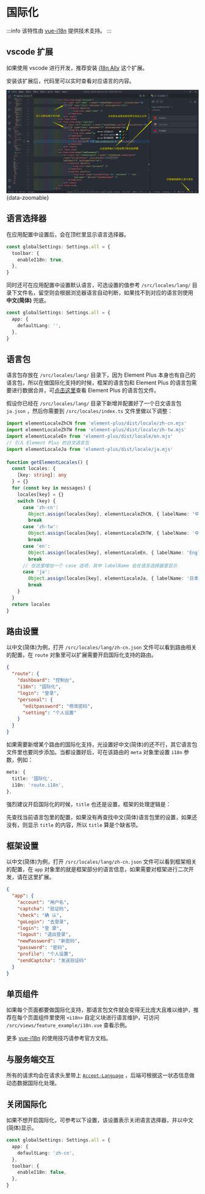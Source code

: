 # 国际化 <Badge type="pro" text="专业版" />

:::info
该特性由 [vue-i18n](https://vue-i18n.intlify.dev/) 提供技术支持。
:::

## vscode 扩展

如果使用 vscode 进行开发，推荐安装 [i18n Ally](https://marketplace.visualstudio.com/items?itemName=Lokalise.i18n-ally) 这个扩展。

安装该扩展后，代码里可以实时查看对应语言的内容。

![](/i18n-ally.png){data-zoomable}

## 语言选择器

在应用配置中设置后，会在顶栏里显示语言选择器。

```ts {2-4}
const globalSettings: Settings.all = {
  toolbar: {
    enableI18n: true,
  },
}
```

同时还可在应用配置中设置默认语言，可选设置的值参考 `/src/locales/lang/` 目录下文件名，留空则会根据浏览器语言自动判断，如果找不到对应的语言则使用 **中文(简体)** 兜底。

```ts {2-4}
const globalSettings: Settings.all = {
  app: {
    defaultLang: '',
  },
}
```

## 语言包

语言包存放在 `/src/locales/lang/` 目录下，因为 Element Plus 本身也有自己的语言包，所以在做国际化支持的时候，框架的语言包和 Element Plus 的语言包需要进行数据合并，可[点击这里](https://github.com/element-plus/element-plus/tree/dev/packages/locale/lang)查看 Element Plus 的语言包文件。

假设你已经在 `/src/locales/lang/` 目录下新增并配置好了一个日文语言包 `ja.json` ，然后你需要到 `/src/locales/index.ts` 文件里做以下调整：

```ts {4-5,23-26}
import elementLocaleZhCN from 'element-plus/dist/locale/zh-cn.mjs'
import elementLocaleZhTW from 'element-plus/dist/locale/zh-tw.mjs'
import elementLocaleEn from 'element-plus/dist/locale/en.mjs'
// 引入 Element Plus 的日文语言包
import elementLocaleJa from 'element-plus/dist/locale/ja.mjs'

function getElementLocales() {
  const locales: {
    [key: string]: any
  } = {}
  for (const key in messages) {
    locales[key] = {}
    switch (key) {
      case 'zh-cn':
        Object.assign(locales[key], elementLocaleZhCN, { labelName: '中文(简体)' })
        break
      case 'zh-tw':
        Object.assign(locales[key], elementLocaleZhTW, { labelName: '中文(繁體)' })
        break
      case 'en':
        Object.assign(locales[key], elementLocaleEn, { labelName: 'English' })
        break
      // 在这里增加一个 case 选项，其中 labelName 会在语言选择器里显示
      case 'ja':
        Object.assign(locales[key], elementLocaleJa, { labelName: '日本語' })
        break
    }
  }
  return locales
}
```

## 路由设置

以中文(简体)为例，打开 `/src/locales/lang/zh-cn.json` 文件可以看到路由相关的配置，在 `route` 对象里可以扩展需要开启国际化支持的路由。

```json
{
  "route": {
    "dashboard": "控制台",
    "i18n": "国际化",
    "login": "登录",
    "personal": {
      "editpassword": "修改密码",
      "setting": "个人设置"
    }
  }
}
```

如果需要新增某个路由的国际化支持，光设置好中文(简体)的还不行，其它语言包文件里也要同步添加。当都设置好后，可在该路由的 `meta` 对象里设置 `i18n` 参数，例如：

```ts {3}
meta: {
  title: '国际化',
  i18n: 'route.i18n',
},
```

强烈建议开启国际化的时候，`title` 也还是设置，框架的处理逻辑是：

先查找当前语言包里的配置，如果没有再查找中文(简体)语言包里的设置，如果还没有，则显示 `title` 的内容，所以 `title` 算是个缺省项。

## 框架设置

以中文(简体)为例，打开 `/src/locales/lang/zh-cn.json` 文件可以看到框架相关的配置，在 `app` 对象里的就是框架部分的语言信息，如果需要对框架进行二次开发，请在这里扩展。

```json
{
  "app": {
    "account": "用户名",
    "captcha": "验证码",
    "check": "确 认",
    "goLogin": "去登录",
    "login": "登 录",
    "logout": "退出登录",
    "newPassword": "新密码",
    "password": "密码",
    "profile": "个人设置",
    "sendCaptcha": "发送验证码"
  }
}
```

## 单页组件

如果每个页面都要做国际化支持，那语言包文件就会变得无比庞大且难以维护，推荐在每个页面组件里使用 `<i18n>` 自定义块进行语言维护，可访问 `/src/views/feature_example/i18n.vue` 查看示例。

更多 [vue-i18n](https://vue-i18n.intlify.dev/) 的使用技巧请参考官方文档。

## 与服务端交互

所有的请求均会在请求头里带上 [`Accept-Language`](https://developer.mozilla.org/zh-CN/docs/Web/HTTP/Headers/Accept-Language) ，后端可根据这一状态信息做动态数据国际化处理。

## 关闭国际化

如果不想开启国际化，可参考以下设置，该设置表示关闭语言选择器，并以中文(简体)显示。

```ts {2-7}
const globalSettings: Settings.all = {
  app: {
    defaultLang: 'zh-cn',
  },
  toolbar: {
    enableI18n: false,
  },
}
```